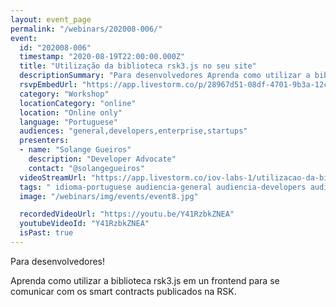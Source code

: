 ```yaml
---
layout: event_page
permalink: "/webinars/202008-006/"
event:
  id: "202008-006"
  timestamp: "2020-08-19T22:00:00.000Z"
  title: "Utilização da biblioteca rsk3.js no seu site"
  descriptionSummary: "Para desenvolvedores Aprenda como utilizar a biblioteca rsk3.js em un frontend para se comunicar com os smart contracts publicados na RSK."
  rsvpEmbedUrl: "https://app.livestorm.co/p/28967d51-08df-4701-9b3a-12cfc240e5bf/form"
  category: "Workshop"
  locationCategory: "online"
  location: "Online only"
  language: "Portuguese"
  audiences: "general,developers,enterprise,startups"
  presenters:
  - name: "Solange Gueiros"
    description: "Developer Advocate"
    contact: "@solangegueiros"
  videoStreamUrl: "https://app.livestorm.co/iov-labs-1/utilizacao-da-biblioteca-rsk3js-no-seu-site"
  tags: " idioma-portuguese audiencia-general audiencia-developers audiencia-enterprise audiencia-startups"
  image: "/webinars/img/events/event8.jpg"

  recordedVideoUrl: "https://youtu.be/Y41RzbkZNEA"
  youtubeVideoId: "Y41RzbkZNEA"
  isPast: true
---
```



Para desenvolvedores!

Aprenda como utilizar a biblioteca rsk3.js em un frontend para se comunicar com os smart contracts publicados na RSK.


